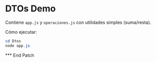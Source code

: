 # DTOs Demo

Contiene `app.js` y `operaciones.js` con utilidades simples (suma/resta).

Cómo ejecutar:

```powershell
cd Dtos
node app.js
```

*** End Patch